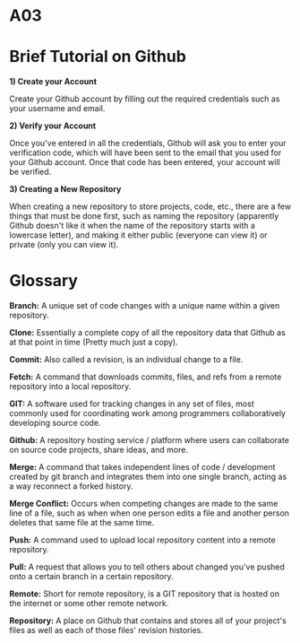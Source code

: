 # A03
<h1>Brief Tutorial on Github</h1>

**1) Create your Account**

  Create your Github account by filling out the required credentials such as your username and email.
  
  **2) Verify your Account**
  
  Once you've entered in all the credentials, Github will ask you to enter your verification code, which will have been sent to the email that you used for your Github account. Once that code has been entered, your account will be verified.
  
  **3) Creating a New Repository**
  
  When creating a new repository to store projects, code, etc., there are a few things that must be done first, such as naming the repository (apparently Github doesn't like it when the name of the repository starts with a lowercase letter), and making it either public (everyone can view it) or private (only you can view it).
  
  <h1>Glossary</h1>
  
  **Branch:**
  A unique set of code changes with a unique name within a given repository.
  
  **Clone:**
  Essentially a complete copy of all the repository data that Github as at that point in time (Pretty much just a copy).
  
  **Commit:**
  Also called a revision, is an individual change to a file.
  
  **Fetch:**
  A command that downloads commits, files, and refs from a remote repository into a local repository.
  
  **GIT:**
  A software used for tracking changes in any set of files, most commonly used for coordinating work among programmers collaboratively developing source code.
  
  **Github:**
  A repository hosting service / platform where users can collaborate on source code projects, share ideas, and more.
  
  **Merge:**
  A command that takes independent lines of code / development created by git branch and integrates them into one single branch, acting as a way reconnect a forked history.
  
  **Merge Conflict:**
  Occurs when competing changes are made to the same line of a file, such as when when one person edits a file and another person deletes that same file at the same time.
  
  **Push:**
  A command used to upload local repository content into a remote repository.
  
  **Pull:**
  A request that allows you to tell others about changed you've pushed onto a certain branch in a certain repository.
  
  **Remote:**
  Short for remote repository, is a GIT repository that is hosted on the internet or some other remote network.
  
  **Repository:**
  A place on Github that contains and stores all of your project's files as well as each of those files' revision histories.

